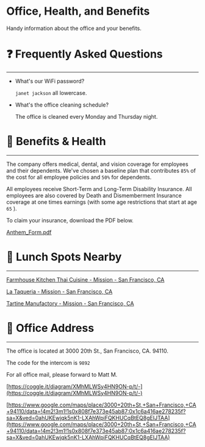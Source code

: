 # Office, Health, and Benefits

Handy information about the office and your benefits.

# ❓ Frequently Asked Questions

---

- What's our WiFi password?

    `janet jackson` all lowercase.

- What's the office cleaning schedule?

    The office is cleaned every Monday and Thursday night.

# 🎏 Benefits & Health

---

The company offers medical, dental, and vision coverage for employees and their dependents. We've chosen a baseline plan that contributes `85%` of the cost for all employee policies and `50%` for dependents.

All employees receive Short-Term and Long-Term Disability Insurance. All employees are also covered by Death and Dismemberment Insurance coverage at one times earnings (with some age restrictions that start at age `65` ).

To claim your insurance, download the PDF below.

[Anthem_Form.pdf](https://s3-us-west-2.amazonaws.com/public.notion-static.com/b0a29448-78a0-47c8-ac04-74702755d015/Anthem_Form.pdf)

# 🍕 Lunch Spots Nearby

---

[Farmhouse Kitchen Thai Cuisine - Mission - San Francisco, CA](https://www.yelp.com/biz/farmhouse-kitchen-thai-cuisine-san-francisco)

[La Taqueria - Mission - San Francisco, CA](https://www.yelp.com/biz/la-taqueria-san-francisco-2)

[Tartine Manufactory - Mission - San Francisco, CA](https://www.yelp.com/biz/tartine-manufactory-san-francisco)

# 🎯 Office Address

---

The office is located at 3000 20th St., San Francisco, CA. 94110.

The code for the intercom is `9892`

For all office mail, please forward to Matt M.

[https://coggle.it/diagram/XMhMLWSy4HN9ON-p/t/-](https://coggle.it/diagram/XMhMLWSy4HN9ON-p/t/-)

[https://www.google.com/maps/place/3000+20th+St,+San+Francisco,+CA+94110/data=!4m2!3m1!1s0x808f7e373e45ab87:0x1c6a416ae278235f?sa=X&ved=0ahUKEwjqk5nK1-LXAhWpiFQKHUCqBtEQ8gEIJTAA](https://www.google.com/maps/place/3000+20th+St,+San+Francisco,+CA+94110/data=!4m2!3m1!1s0x808f7e373e45ab87:0x1c6a416ae278235f?sa=X&ved=0ahUKEwjqk5nK1-LXAhWpiFQKHUCqBtEQ8gEIJTAA)